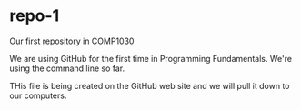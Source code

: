 # repo-1
Our first repository in COMP1030

We are using GitHub for the first time in Programming Fundamentals. We're using the command line so far.

THis file is being created on the GitHub web site and we will pull it down to our computers.
